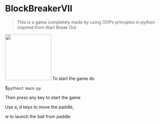 # BlockBreakerVII
> This is a game completely made by using OOPs principles in python inspired from Atari Break Out
<img src="https://cdn.discordapp.com/attachments/754022598660063272/825271448801116171/unknown.png" height="150px"/>
To start the game do

$`python3 main.py`

Then press any key to start the game

Use a, d keys to move the paddle,

w to launch the ball from paddle
